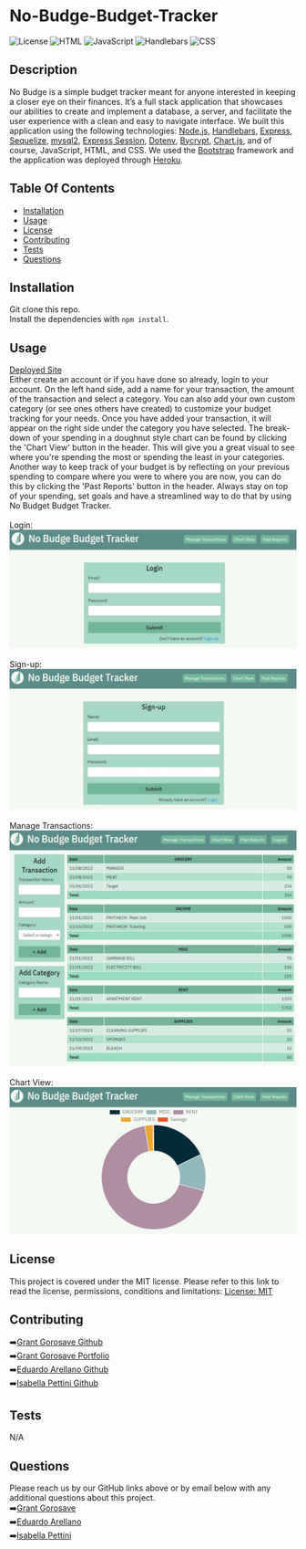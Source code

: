 # No-Budge-Budget-Tracker
![License](https://img.shields.io/badge/License-MIT-blue) ![HTML](https://img.shields.io/badge/HTML-51.7%25-blue) ![JavaScript](https://img.shields.io/badge/JavaScript-30.8%25-blue) ![Handlebars](https://img.shields.io/badge/Handlebars-13.7%25-blue) ![CSS](https://img.shields.io/badge/CSS-3.8%25-blue)
## Description
No Budge is a simple budget tracker meant for anyone interested in keeping a closer eye on their finances. It’s a full stack application that showcases our abilities to create and implement a database, a server, and facilitate the user experience with a clean and easy to navigate interface. We built this application using the following technologies: [Node.js](https://nodejs.org/en/), [Handlebars](https://www.npmjs.com/package/express-handlebars), [Express](https://www.npmjs.com/package/express), [Sequelize](https://sequelize.org/), [mysql2](https://www.npmjs.com/package/mysql2), [Express Session](https://www.npmjs.com/package/express-session), [Dotenv](https://www.npmjs.com/package/dotenv), [Bycrypt](https://www.npmjs.com/package/bcrypt), [Chart.js](https://www.chartjs.org/), and of course, JavaScript, HTML, and CSS. We used the [Bootstrap](https://getbootstrap.com/docs/4.5) framework and the application was deployed through [Heroku](https://www.heroku.com/).

## Table Of Contents 
- [Installation](#installation)
- [Usage](#usage)
- [License](#license)
- [Contributing](#contributing)
- [Tests](#tests)
- [Questions](#questions)

## Installation
Git clone this repo.<br>
Install the dependencies with `npm install`.

## Usage
[Deployed Site](https://no-budge.herokuapp.com/chart-view)<br>
Either create an account or if you have done so already, login to your account. On the left hand side, add a name for your transaction, the amount of the transaction and select a category. You can also add your own custom category (or see ones others have created) to customize your budget tracking for your needs. Once you have added your transaction, it will appear on the right side under the category you have selected. The break-down of your spending in a doughnut style chart can be found by clicking the 'Chart View' button in the header. This will give you a great visual to see where you're spending the most or spending the least in your categories. Another way to keep track of your budget is by reflecting on your previous spending to compare where you were to where you are now, you can do this by clicking the 'Past Reports' button in the header. Always stay on top of your spending, set goals and have a streamlined way to do that by using No Budget Budget Tracker.<br>
<br>
Login:<br>
![login](./public/images/login.JPG)<br>
<br>
Sign-up:<br>
![signup](./public/images/signup.JPG)<br>
<br>
Manage Transactions:<br>
![transactions](./public/images/manage-transactions.JPG)<br>
<br>
Chart View:<br>
![chart](./public/images/chart%20view.JPG)


## License
This project is covered under the MIT license. Please refer to this link to read the license, permissions, conditions and limitations:
[License: MIT](https://choosealicense.com/licenses/mit/)

## Contributing
➡️[Grant Gorosave Github](https://github.com/ggorosave)<br>
➡️[Grant Gorosave Portfolio](grantgorosave.com)<br>
➡️[Eduardo Arellano Github](https://github.com/arellanoe)<br>
➡️[Isabella Pettini Github](https://github.com/isabella-pettini)<br>

## Tests
N/A

## Questions
Please reach us by our GitHub links above or by email below with any additional questions about this project. <br>
➡️[Grant Gorosave](mailto:ggorosave@gmail.com)<br>
➡️[Eduardo Arellano](mailto:arellanoeduardo05@gmail.com)<br>
➡️[Isabella Pettini](mailto:isabellapierce93@gmail.com)<br>
